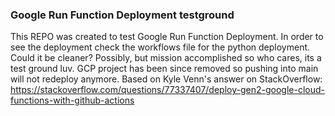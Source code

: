 ### Google Run Function Deployment testground
This REPO was created to test Google Run Function Deployment.
In order to see the deployment check the workflows file for the python deployment. Could it be cleaner? Possibly, but mission accomplished so who cares, its a test ground luv.
GCP project has been since removed so pushing into main will not redeploy anymore. Based on Kyle Venn's answer on StackOverflow: https://stackoverflow.com/questions/77337407/deploy-gen2-google-cloud-functions-with-github-actions
